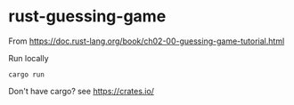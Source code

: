 # rust-guessing-game

From https://doc.rust-lang.org/book/ch02-00-guessing-game-tutorial.html

Run locally

```
cargo run
```

Don't have cargo? see https://crates.io/
